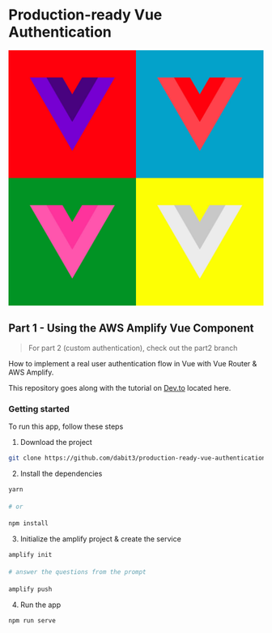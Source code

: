 # Production-ready Vue Authentication

![](vuecolors.jpg)

## Part 1 - Using the AWS Amplify Vue Component

> For part 2 (custom authentication), check out the part2 branch

How to implement a real user authentication flow in Vue with Vue Router & AWS Amplify.

This repository goes along with the tutorial on [Dev.to](https://dev.to/) located here.

### Getting started

To run this app, follow these steps

1. Download the project

```sh
git clone https://github.com/dabit3/production-ready-vue-authentication.git
```

2. Install the dependencies
```sh
yarn

# or

npm install
```

3. Initialize the amplify project & create the service

```sh
amplify init

# answer the questions from the prompt

amplify push
```

4. Run the app

```sh
npm run serve
```